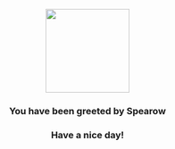 <p align="center">
    <img src="https://raw.githubusercontent.com/PokeAPI/sprites/master/sprites/pokemon/21.png" width="150" height="150">
</p>
<h3 align="center">You have been greeted by  <b>Spearow</b></h3>
<h3 align="center">Have a nice day!</h3>
